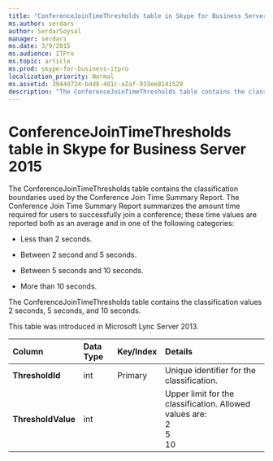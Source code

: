 ```yaml
---
title: "ConferenceJoinTimeThresholds table in Skype for Business Server 2015"
ms.author: serdars
author: SerdarSoysal
manager: serdars
ms.date: 3/9/2015
ms.audience: ITPro
ms.topic: article
ms.prod: skype-for-business-itpro
localization_priority: Normal
ms.assetid: 3944d724-bdd8-4d1c-a2af-933ee8141529
description: "The ConferenceJoinTimeThresholds table contains the classification boundaries used by the Conference Join Time Summary Report. The Conference Join Time Summary Report summarizes the amount time required for users to successfully join a conference; these time values are reported both as an average and in one of the following categories:"
---
```


# ConferenceJoinTimeThresholds table in Skype for Business Server 2015
 
The ConferenceJoinTimeThresholds table contains the classification boundaries used by the Conference Join Time Summary Report. The Conference Join Time Summary Report summarizes the amount time required for users to successfully join a conference; these time values are reported both as an average and in one of the following categories:
  
- Less than 2 seconds.
    
- Between 2 second and 5 seconds.
    
- Between 5 seconds and 10 seconds.
    
- More than 10 seconds.
    
The ConferenceJoinTimeThresholds table contains the classification values 2 seconds, 5 seconds, and 10 seconds.
  
This table was introduced in Microsoft Lync Server 2013.
  
|**Column**|**Data Type**|**Key/Index**|**Details**|
|:-----|:-----|:-----|:-----|
|**ThresholdId** <br/> |int  <br/> |Primary  <br/> |Unique identifier for the classification.  <br/> |
|**ThresholdValue** <br/> |int  <br/> || Upper limit for the classification. Allowed values are: <br/>  2 <br/>  5 <br/>  10 <br/> |
   

